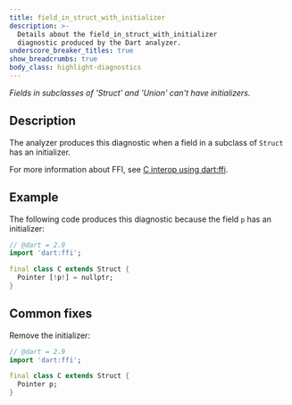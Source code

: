 ```yaml
---
title: field_in_struct_with_initializer
description: >-
  Details about the field_in_struct_with_initializer
  diagnostic produced by the Dart analyzer.
underscore_breaker_titles: true
show_breadcrumbs: true
body_class: highlight-diagnostics
---
```


_Fields in subclasses of 'Struct' and 'Union' can't have initializers._

## Description

The analyzer produces this diagnostic when a field in a subclass of
`Struct` has an initializer.

For more information about FFI, see [C interop using dart:ffi][ffi].

## Example

The following code produces this diagnostic because the field `p` has an
initializer:

```dart
// @dart = 2.9
import 'dart:ffi';

final class C extends Struct {
  Pointer [!p!] = nullptr;
}
```

## Common fixes

Remove the initializer:

```dart
// @dart = 2.9
import 'dart:ffi';

final class C extends Struct {
  Pointer p;
}
```

[ffi]: /interop/c-interop
